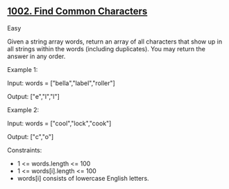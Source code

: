 ## [1002. Find Common Characters](https://leetcode.com/problems/find-common-characters/)

Easy

Given a string array words, return an array of all characters that show up in all strings within the words (including duplicates). You may return the answer in any order. 

Example 1:

Input: words = ["bella","label","roller"]

Output: ["e","l","l"]

Example 2:

Input: words = ["cool","lock","cook"]

Output: ["c","o"]
 
Constraints:

- 1 <= words.length <= 100
- 1 <= words[i].length <= 100
- words[i] consists of lowercase English letters.